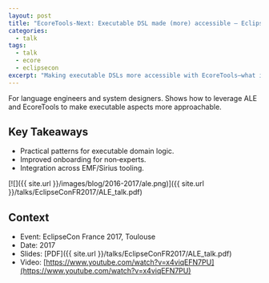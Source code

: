 ```yaml
---
layout: post
title: "EcoreTools‑Next: Executable DSL made (more) accessible — EclipseCon France 2017"
categories:
  - talk
tags:
  - talk
  - ecore
  - eclipsecon
excerpt: "Making executable DSLs more accessible with EcoreTools—what it enables for teams and how to get started."
---
```


For language engineers and system designers. Shows how to leverage ALE and EcoreTools to make executable aspects more approachable.

## Key Takeaways
- Practical patterns for executable domain logic.
- Improved onboarding for non‑experts.
- Integration across EMF/Sirius tooling.

[![]({{ site.url }}/images/blog/2016-2017/ale.png)]({{ site.url }}/talks/EclipseConFR2017/ALE_talk.pdf)


## Context
- Event: EclipseCon France 2017, Toulouse
- Date: 2017
- Slides: [PDF]({{ site.url }}/talks/EclipseConFR2017/ALE_talk.pdf)
- Video: [https://www.youtube.com/watch?v=x4viqEFN7PU](https://www.youtube.com/watch?v=x4viqEFN7PU)
